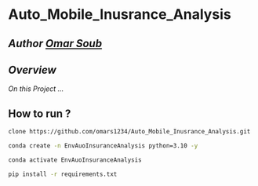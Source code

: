 # Auto_Mobile_Inusrance_Analysis


## *Author  [Omar Soub](https://github.com/omars1234)*

## *Overview*

*On this Project ...*



## How to run ?



```bash
clone https://github.com/omars1234/Auto_Mobile_Inusrance_Analysis.git
```

```bash
conda create -n EnvAuoInsuranceAnalysis python=3.10 -y
```

```bash
conda activate EnvAuoInsuranceAnalysis
```

```bash
pip install -r requirements.txt
```

